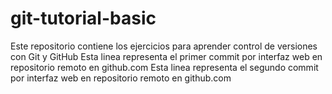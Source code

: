 # git-tutorial-basic
Este repositorio contiene los ejercicios para aprender control de versiones con Git y GitHub
Esta linea representa el primer commit por interfaz web en repositorio remoto en github.com
Esta linea representa el segundo commit por interfaz web en repositorio remoto en github.com

